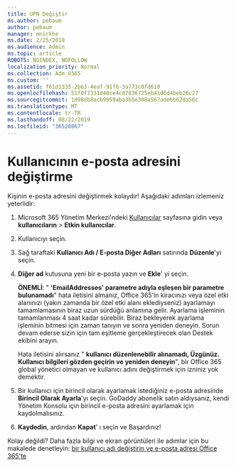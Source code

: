 ```yaml
---
title: UPN Değiştir
ms.author: pebaum
author: pebaum
manager: mnirkhe
ms.date: 2/25/2018
ms.audience: Admin
ms.topic: article
ROBOTS: NOINDEX, NOFOLLOW
localization_priority: Normal
ms.collection: Adm_O365
ms.custom: ''
ms.assetid: f61d1335-2b63-4eaf-91f6-3a773c0fd610
ms.openlocfilehash: 51f0f7331d40ce4c87836725eb41d6d4beb26c27
ms.sourcegitcommit: 1d98db8acb9959aba3b5e308a567ade6b62da56c
ms.translationtype: MT
ms.contentlocale: tr-TR
ms.lasthandoff: 08/22/2019
ms.locfileid: "36520867"
---
```

# <a name="change-a-users-email-address"></a>Kullanıcının e-posta adresini değiştirme

Kişinin e-posta adresini değiştirmek kolaydır! Aşağıdaki adımları izlemeniz yeterlidir:
  
1. Microsoft 365 Yönetim Merkezi'ndeki [Kullanıcılar](https://go.microsoft.com/fwlink/p/?linkid=834822) sayfasına gidin veya **kullanıcıların** \> **Etkin kullanıcılar**.
    
2. Kullanıcıyı seçin.
    
3. Sağ taraftaki **Kullanıcı Adı / E-posta Diğer Adları** satırında **Düzenle**'yi seçin.
    
4. **Diğer ad** kutusuna yeni bir e-posta yazın ve **Ekle**' yi seçin.
    
    **ÖNEMLİ**: " **'EmailAddresses' parametre adıyla eşleşen bir parametre bulunamadı**" hata iletisini almanız, Office 365'in kiracınızı veya özel etki alanınızı (yakın zamanda bir özel etki alanı eklediyseniz) ayarlamayı tamamlamasının biraz uzun sürdüğü anlamına gelir. Ayarlama işleminin tamamlanması 4 saat kadar sürebilir. Biraz bekleyerek ayarlama işleminin bitmesi için zaman tanıyın ve sonra yeniden deneyin. Sorun devam ederse sizin için tam eşitleme gerçekleştirecek olan Destek ekibini arayın.
    
    Hata iletisini alırsanız " **kullanıcı düzenlenebilir alınamadı, Üzgünüz. Kullanıcı bilgileri gözden geçirin ve yeniden deneyin**", bir Office 365 global yönetici olmayan ve kullanıcı adını değiştirmek için izniniz yok demektir.
    
5. Bir kullanıcı için birincil olarak ayarlamak istediğiniz e-posta adresinde **Birincil Olarak Ayarla**'yı seçin. GoDaddy abonelik satın aldıysanız, kendi Yönetim Konsolu için birincil e-posta adresini ayarlamak için kaydolmalısınız. 
    
6. **Kaydedin**, ardından **Kapat**' ı seçin ve Başardınız!
    
Kolay değildi? Daha fazla bilgi ve ekran görüntüleri ile adımlar için bu makalede denetleyin: [bir kullanıcı adı değiştirin ve e-posta adresi Office 365'te](https://support.office.com/article/Change-a-user-name-and-email-address-in-Office-365-fb5ac074-e203-4e1f-9843-b9d1a3e03297.aspx)
  

